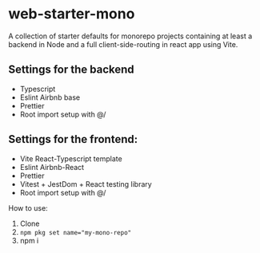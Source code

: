 # web-starter-mono
A collection of starter defaults for monorepo projects containing at least a backend in Node and a full client-side-routing in react app using Vite.

## Settings for the backend

- Typescript
- Eslint Airbnb base
- Prettier
- Root import setup with @/

## Settings for the frontend:
- Vite React-Typescript template
- Eslint Airbnb-React
- Prettier
- Vitest + JestDom + React testing library
- Root import setup with @/


How to use:

1. Clone
2. `npm pkg set name="my-mono-repo"`
3. npm i
  

